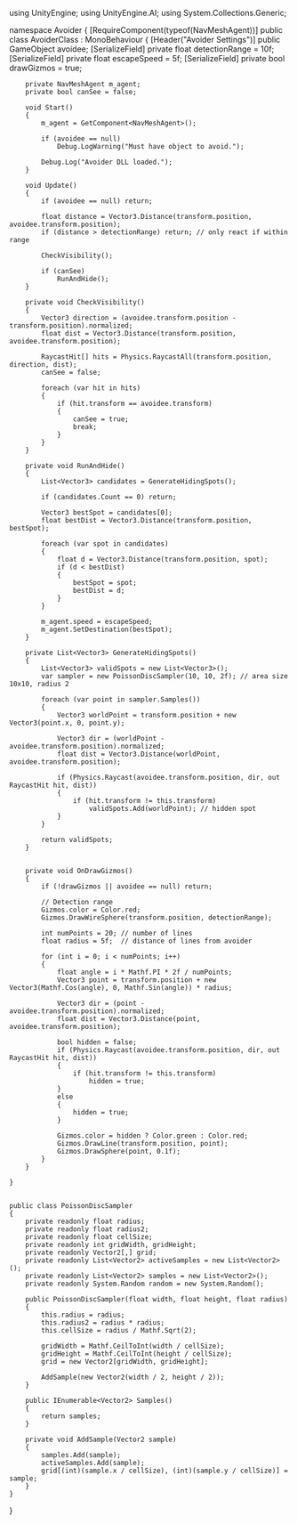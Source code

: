 using UnityEngine;
using UnityEngine.AI;
using System.Collections.Generic;

namespace Avoider
{
    [RequireComponent(typeof(NavMeshAgent))]
    public class AvoiderClass : MonoBehaviour
    {
        [Header("Avoider Settings")]
        public GameObject avoidee;
        [SerializeField] private float detectionRange = 10f;
        [SerializeField] private float escapeSpeed = 5f;
        [SerializeField] private bool drawGizmos = true;

        private NavMeshAgent m_agent;
        private bool canSee = false;

        void Start()
        {
            m_agent = GetComponent<NavMeshAgent>();

            if (avoidee == null)
                Debug.LogWarning("Must have object to avoid.");

            Debug.Log("Avoider DLL loaded.");
        }

        void Update()
        {
            if (avoidee == null) return;

            float distance = Vector3.Distance(transform.position, avoidee.transform.position);
            if (distance > detectionRange) return; // only react if within range

            CheckVisibility();

            if (canSee)
                RunAndHide();
        }

        private void CheckVisibility()
        {
            Vector3 direction = (avoidee.transform.position - transform.position).normalized;
            float dist = Vector3.Distance(transform.position, avoidee.transform.position);

            RaycastHit[] hits = Physics.RaycastAll(transform.position, direction, dist);
            canSee = false;

            foreach (var hit in hits)
            {
                if (hit.transform == avoidee.transform)
                {
                    canSee = true;
                    break;
                }
            }
        }

        private void RunAndHide()
        {
            List<Vector3> candidates = GenerateHidingSpots();

            if (candidates.Count == 0) return;

            Vector3 bestSpot = candidates[0];
            float bestDist = Vector3.Distance(transform.position, bestSpot);

            foreach (var spot in candidates)
            {
                float d = Vector3.Distance(transform.position, spot);
                if (d < bestDist)
                {
                    bestSpot = spot;
                    bestDist = d;
                }
            }

            m_agent.speed = escapeSpeed;
            m_agent.SetDestination(bestSpot);
        }

        private List<Vector3> GenerateHidingSpots()
        {
            List<Vector3> validSpots = new List<Vector3>();
            var sampler = new PoissonDiscSampler(10, 10, 2f); // area size 10x10, radius 2

            foreach (var point in sampler.Samples())
            {
                Vector3 worldPoint = transform.position + new Vector3(point.x, 0, point.y);

                Vector3 dir = (worldPoint - avoidee.transform.position).normalized;
                float dist = Vector3.Distance(worldPoint, avoidee.transform.position);

                if (Physics.Raycast(avoidee.transform.position, dir, out RaycastHit hit, dist))
                {
                    if (hit.transform != this.transform)
                        validSpots.Add(worldPoint); // hidden spot
                }
            }

            return validSpots;
        }


        private void OnDrawGizmos()
        {
            if (!drawGizmos || avoidee == null) return;

            // Detection range
            Gizmos.color = Color.red;
            Gizmos.DrawWireSphere(transform.position, detectionRange);

            int numPoints = 20; // number of lines
            float radius = 5f;  // distance of lines from avoider

            for (int i = 0; i < numPoints; i++)
            {
                float angle = i * Mathf.PI * 2f / numPoints;
                Vector3 point = transform.position + new Vector3(Mathf.Cos(angle), 0, Mathf.Sin(angle)) * radius;

                Vector3 dir = (point - avoidee.transform.position).normalized;
                float dist = Vector3.Distance(point, avoidee.transform.position);

                bool hidden = false;
                if (Physics.Raycast(avoidee.transform.position, dir, out RaycastHit hit, dist))
                {
                    if (hit.transform != this.transform)
                        hidden = true;
                }
                else
                {
                    hidden = true;
                }

                Gizmos.color = hidden ? Color.green : Color.red;
                Gizmos.DrawLine(transform.position, point);
                Gizmos.DrawSphere(point, 0.1f);
            }
        }

    }


    public class PoissonDiscSampler
    {
        private readonly float radius;
        private readonly float radius2;
        private readonly float cellSize;
        private readonly int gridWidth, gridHeight;
        private readonly Vector2[,] grid;
        private readonly List<Vector2> activeSamples = new List<Vector2>();
        private readonly List<Vector2> samples = new List<Vector2>();
        private readonly System.Random random = new System.Random();

        public PoissonDiscSampler(float width, float height, float radius)
        {
            this.radius = radius;
            this.radius2 = radius * radius;
            this.cellSize = radius / Mathf.Sqrt(2);

            gridWidth = Mathf.CeilToInt(width / cellSize);
            gridHeight = Mathf.CeilToInt(height / cellSize);
            grid = new Vector2[gridWidth, gridHeight];

            AddSample(new Vector2(width / 2, height / 2));
        }

        public IEnumerable<Vector2> Samples()
        {
            return samples;
        }

        private void AddSample(Vector2 sample)
        {
            samples.Add(sample);
            activeSamples.Add(sample);
            grid[(int)(sample.x / cellSize), (int)(sample.y / cellSize)] = sample;
        }
    }
}


